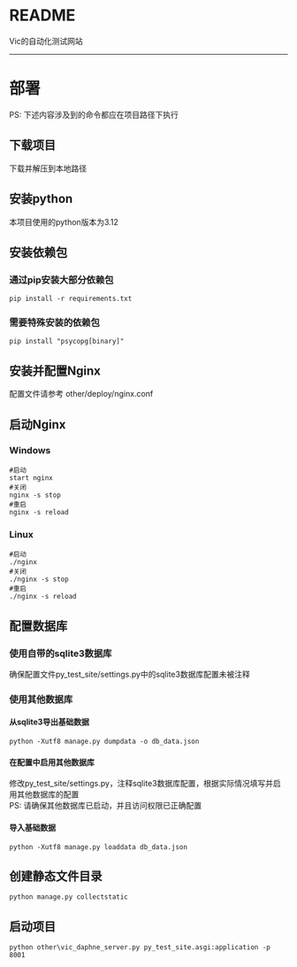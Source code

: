 README
===========================

Vic的自动化测试网站
****

# 部署
PS: 下述内容涉及到的命令都应在项目路径下执行

## 下载项目
下载并解压到本地路径

## 安装python
本项目使用的python版本为3.12

## 安装依赖包

### 通过pip安装大部分依赖包
```
pip install -r requirements.txt
```

### 需要特殊安装的依赖包
```
pip install "psycopg[binary]"
```

## 安装并配置Nginx
配置文件请参考 other/deploy/nginx.conf

## 启动Nginx
### Windows
```
#启动
start nginx  
#关闭
nginx -s stop
#重启
nginx -s reload
```
### Linux
```
#启动
./nginx
#关闭
./nginx -s stop
#重启
./nginx -s reload
```
## 配置数据库
### 使用自带的sqlite3数据库
确保配置文件py_test_site/settings.py中的sqlite3数据库配置未被注释

### 使用其他数据库
#### 从sqlite3导出基础数据
```
python -Xutf8 manage.py dumpdata -o db_data.json
```
#### 在配置中启用其他数据库
修改py_test_site/settings.py，注释sqlite3数据库配置，根据实际情况填写并启用其他数据库的配置  
PS: 请确保其他数据库已启动，并且访问权限已正确配置
#### 导入基础数据
```
python -Xutf8 manage.py loaddata db_data.json
```
## 创建静态文件目录
```
python manage.py collectstatic
```
## 启动项目
```
python other\vic_daphne_server.py py_test_site.asgi:application -p 8001
```